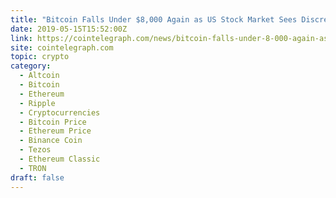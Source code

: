 ```yaml
---
title: "Bitcoin Falls Under $8,000 Again as US Stock Market Sees Discrete Gains"
date: 2019-05-15T15:52:00Z
link: https://cointelegraph.com/news/bitcoin-falls-under-8-000-again-as-us-stock-market-sees-discrete-gains?utm_medium=RSS&utm_source=hune
site: cointelegraph.com
topic: crypto
category:
  - Altcoin
  - Bitcoin
  - Ethereum
  - Ripple
  - Cryptocurrencies
  - Bitcoin Price
  - Ethereum Price
  - Binance Coin
  - Tezos
  - Ethereum Classic
  - TRON
draft: false
---
```

